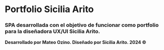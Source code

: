 # Portfolio Sicilia Arito
### SPA desarrollada con el objetivo de funcionar como portfolio para la diseñadora UX/UI Sicilia Arito.

**Desarrollado por Mateo Ozino. Diseñado por Sicilia Arito. 2024 ©️**

